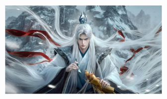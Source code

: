 ![wanglin](img/Wang%20Lin%20王林%20หวังหลิน%20_%20Renegade%20Immortal%20仙逆%20ฝืนลิขิตฟ้าข้าขอเป็นเซียน%20(1).jpg)

<!--
**Wang-Lin-n/wang-lin-n** is a ✨ _special_ ✨ repository because its `README.md` (this file) appears on your GitHub profile.

Here are some ideas to get you started:

- 🔭 I’m currently working on ...
- 🌱 I’m currently learning ...
- 👯 I’m looking to collaborate on ...
- 🤔 I’m looking for help with ...
- 💬 Ask me about ...
- 📫 How to reach me: ...
- 😄 Pronouns: ...
- ⚡ Fun fact: ...
-->
